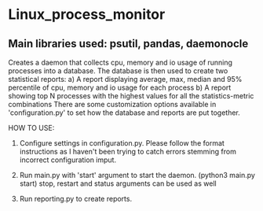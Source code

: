 # Linux_process_monitor
## Main libraries used: psutil, pandas, daemonocle


Creates a daemon that collects cpu, memory and io usage of running processes into a database.
The database is then used to create two statistical reports: 
a) A report displaying average, max, median and 95% percentile of cpu, memory and io usage for each process
b) A report showing top N processes with the highest values for all the statistics-metric combinations
There are some customization options available in 'configuration.py' to set how the database and
reports are put together.


HOW TO USE:
1) Configure settings in configuration.py. Please follow the format instructions
as I haven't been trying to catch errors stemming from incorrect configuration imput.

2) Run main.py with 'start' argument to start the daemon.
(python3 main.py start)
stop, restart and status arguments can be used as well

3) Run reporting.py to create reports.
